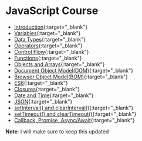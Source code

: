 # JavaScript Course

- [Introduction](https://praveenorugantitech.github.io/praveenorugantitech-javascript/1_Introduction){:target="_blank"}
- [Variables](https://praveenorugantitech.github.io/praveenorugantitech-javascript/2_Variables){:target="_blank"}
- [Data Types](https://praveenorugantitech.github.io/praveenorugantitech-javascript/3_Data%20Types){:target="_blank"}
- [Operators](https://praveenorugantitech.github.io/praveenorugantitech-javascript/4_Operators){:target="_blank"}
- [Control Flow](https://praveenorugantitech.github.io/praveenorugantitech-javascript/5_Control%20Flow){:target="_blank"}
- [Functions](https://praveenorugantitech.github.io/praveenorugantitech-javascript/6_Functions){:target="_blank"}
- [Objects and Arrays](https://praveenorugantitech.github.io/praveenorugantitech-javascript/7_Objects%20and%20Arrays){:target="_blank"}
- [Document Object Model(DOM)](https://praveenorugantitech.github.io/praveenorugantitech-javascript/8_Document%20Object%20Model(DOM)){:target="_blank"}
- [Browser Object Model(BOM)](https://praveenorugantitech.github.io/praveenorugantitech-javascript/9_Browser%20Object%20Model(BOM)){:target="_blank"}
- [ES6](https://praveenorugantitech.github.io/praveenorugantitech-javascript/10_ES6){:target="_blank"}
- [Closures](https://praveenorugantitech.github.io/praveenorugantitech-javascript/11_Closures){:target="_blank"}
- [Date and Time](https://praveenorugantitech.github.io/praveenorugantitech-javascript/12_Date_Time){:target="_blank"}
- [JSON](https://praveenorugantitech.github.io/praveenorugantitech-javascript/13_JSON){:target="_blank"}
- [setInterval() and clearInterval()](https://praveenorugantitech.github.io/praveenorugantitech-javascript/14_setInterval_clearInterval){:target="_blank"}
- [setTimeout() and clearTimeout()](https://praveenorugantitech.github.io/praveenorugantitech-javascript/15_setTimeout_clearTimeout){:target="_blank"}
- [Callback, Promise, Async/Await](https://praveenorugantitech.github.io/praveenorugantitech-javascript/16_Callbacks_Promises_Async_Await){:target="_blank"}

**Note**: I will make sure to keep this updated





